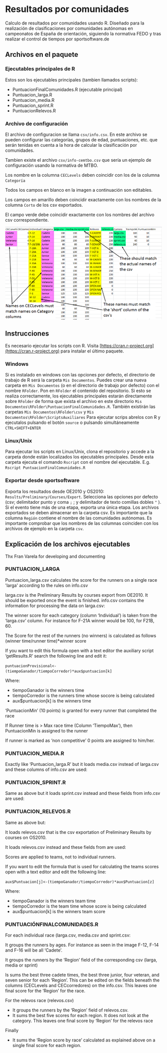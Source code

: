 # Resultados por comunidades
Calculo de resultados por comunidades usando R.
Diseñado para la realización de clasificaciones por comunidades autónomas en campeonatos de España de orientación, siguiendo la normativa FEDO y tras realizar el control de tiempos por sportsoftware.de



## Archivos en el paquete
### Ejecutables principales de R
Estos son los ejecutables principales (tambien llamados scripts):
 - PuntuacionFinalComunidades.R (ejecutable principal)
 - Puntuacion_larga.R
 - Puntuacion_media.R
 - Puntuacion_sprint.R
 - PuntuacionRelevos.R
### Archivo de configuración
El archivo de configuracion se llama `csv/info.csv`. En este archivo se pueden configurar las categorías, grupos de edad, puntuaciones, etc. que serán tenidas en cuenta a la hora de calcular la clasificación por comunidades.

Tambien existe el archivo `csv/info-cemtbo.csv` que sería un ejemplo de configuración usando la normativa de MTBO.

Los nombre en la columna `CECLevels` deben coincidir con los de la columna `Categoría`

Todos los campos en blanco en la imagen a continuación son editables.

Los campos en amarillo deben coincidir exactamente con los nombres de la columna `Corto` de los csv exportados.

El campo verde debe coincidir exactamente con los nombres del archivo csv correspondiente.

![alt text](https://github.com/eventos-orientacion/resultados-comunidades/blob/master/img/info.png "info.csv")
 
 
## Instrucciones
Es necesario ejecutar los scripts con R. Visita [https://cran.r-project.org](https://cran.r-project.org) para instalar el último paquete.

### Windows
Si es instalado en windows con las opciones por defecto, el directorio de trabajo de R será la carpeta `Mis Documentos`.
Puedes crear una nueva carpeta en `Mis Documentos` (o en el directorio de trabajo por defecto) con el nombre `RFolder`.
Pon en `RFolder` el contenido del repositorio. Si esto se realiza correctamente, los ejecutables principales estarán directamente sobre `RFolder` de forma que exista el archivo en este directorio `Mis Documentos\RFolder\PuntuacionFinalComunidades.R`. También existirán las carpetas `Mis Documentos\RFolder\csv` y `Mis Documentos\RFolder\ScriptsAuxiliares`
Para ejecutar scrips abrelos con R y ejecutalos pulsando el botón `source` o pulsando simultáneamente `CTRL+SHIFT+ENTER`

### Linux/Unix
Para ejecutar los scripts en Linux/Unix, clona el repositorio y accede a la carpeta donde están localizados los ejecutables principales. Desde esta carpeta ejecuta el comando `Rscript` con el nombre del ejecutable. E.g. `Rscript PuntuacionFinalComunidades.R`

### Exportar desde sportsoftware
Exporta los resultados desde OE2010 y OS2010: `Results/Preliminary/Courses/Export`.
Selecciona las opciones por defecto (csv; delimitador punto y coma `;` ; y delimitador de texto comillas dobles `"` ). Si el evento tiene más de una etapa, exporta una única etapa.
Los archivos exportados se deben almacenar en la carpeta csv.
Es importante que la columna `Región` contiene el nombre de las comunidades autónomas.
Es importante comprobar que los nombres de las columnas coinciden con los archivos de ejemplo en la carpeta `csv`.



	
## Explicación de los archivos ejecutables
Thx Fran Varela for developing and documenting

### PUNTUACION_LARGA
Puntuacion_larga.csv calculates the score for the runners on a single race 'larga' according to the rules on info.csv

larga.csv is the Preliminary Results by courses export from OE2010. It should be exported once the event is finished.
info.csv contains the information for processing the data on larga.csv:


The winner score for each category (column ‘Individual’) is taken from the ‘larga.csv’ column. For instance for F-21A winner would be 100,  for F21B, 60.

The Score for the rest of the runners (no winners) is calculated as follows 
(winner time/runner time)*winner score

If you want to edit this formula open with a text editor the auxiliary script ‘getResults.R’ search the following line and edit it:

   `puntuacionProvisional<-(tiempoGanador/tiempoCorredor)*aux$puntuacion[k]`

Where:

- tiempoGanador is the winners time
- tiempoCorredor is the runners time whose socore is being calculated
- aux$puntuacion[k] is the winners time

‘PuntuacionMin’ (10 points) is granted for every runner that completed the race

If Runner time is > Max race time (Column ‘TiempoMax’), then PuntuacionMin is assigned to the runner

If runner is marked as ‘non competitive’ 0 points are assigned to him/her.

### PUNTUACION_MEDIA.R
Exactly like ‘Puntuacion_larga.R’ but it loads media.csv instead of larga.csv and these columns of info.csv are used:

### PUNTUACION_SPRINT.R 
Same as above but it loads sprint.csv instead and these fields from info.csv are used:

### PUNTUACION_RELEVOS.R
Same as above but:

It loads relevos.csv that is the csv exportation of Preliminary Results by courses on OS2010.

It loads relevos.csv instead and these fields from are used:

Scores are applied to teams, not to individual runners.

If you want to edit the formula that is used for calculating the teams scores open with a text editor and edit the following line:

`aux$Puntuacion[j]<-(tiempoGanador/tiempoCorredor)*aux$Puntuacion[z]`

Where:
- tiempoGanador is the winners team time
- tiempoCorredor is the team time whose score is being calculated
- aux$puntuacion[k] is the winners team score



### PUNTUACIÓNFINALCOMUNIDADES.R


For each individual race (larga.csv, media.csv and sprint.csv:

It groups the runners by ages. For instance as seen in the image F-12, F-14 and F-16 will be all ‘Cadete’.

It groups the runners by the ‘Region’ field of the corresponding csv (larga, media or sprint)

Is sums the best three cadete times, the best three junior, four veteran, and seven senior for each ‘Region’. This can be edited on the fields beneath the columns (CECLevels and CECcorredores) on the info.csv. This leaves one final score for the ‘Region’ for the race.

For the relevos race (relevos.csv)

- It groups the runners by the ‘Region’ field of relevos.csv.
- It sums the best five scores for each region. It does not look at the category. This leaves one final score by ‘Region’ for the relevos race
	
Finally

- It sums the ‘Region score by race’ calculated as explained above on a single final score for each region.

	
